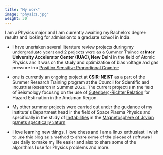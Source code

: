 ```yaml
---
title: "My work"
image: "physics.jpg"
weight: 30
---
```


I am a Physics major and I am currently awaiting my Bachelors degree results and looking for admission to a graduate school in India. 

- I have unertaken several literature review projects during my undergraduate years and 2 projects were as a Summer Trainee at **Inter University Accelerator Center (IUAC), New Delhi** in the field of Atomic Physics and it was on the study and optimization of bias voltage and gas pressure in a [Position Sensitive Proportional Counter](https://heasarc.gsfc.nasa.gov/docs/rosat/ruh/handbook/node48.html); 

- one is currently an ongoing project at **CSIR-NEIST** as a part of the Summer Research Training program at the Council for Scientific and Industrial Research in Summer 2020. The current project is in the field of Seismology focusing on the use of [Gutenberg-Richter Relation](https://en.wikipedia.org/wiki/Gutenberg%E2%80%93Richter_law) for Hazard Estimation in the Andaman Region.

- My other summer projects were carried out under the guidance of my institute's Department head in the field of Space Plasma Physics and specifically in the study of [Instabilities](https://en.wikipedia.org/wiki/Plasma_stability) in the [Magnetosphere of Jovian planets specifically Saturn](https://solarsystem.nasa.gov/missions/cassini/science/magnetosphere/)

- I love learning new things. I love chess and I am a linux enthusiast. I wish to use this blog as a method to share some of the pieces of software I use daily to make my life easier and also to share some of the algorithms I use for Physics problems and more. 
